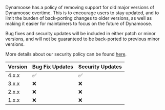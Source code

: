 Dynamoose has a policy of removing support for old major versions of Dynamoose overtime. This is to encourage users to stay updated, and to limit the burden of back-porting changes to older versions, as well as making it easier for maintainers to focus on the future of Dynamoose.

Bug fixes and security updates will be included in either patch or minor versions, and will not be guaranteed to be back-ported to previous minor versions.

More details about our security policy can be found [here](https://github.com/dynamoose/dynamoose/security/policy).

| Version | Bug Fix Updates    | Security Updates   |
| ------- | ------------------ | ------------------ |
| 4.x.x   | :white_check_mark: | :white_check_mark: |
| 3.x.x   | :x:                | :x:                |
| 2.x.x   | :x:                | :x:                |
| 1.x.x   | :x:                | :x:                |
